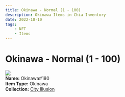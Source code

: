 ```yaml
---
title: Okinawa - Normal (1 - 100)
description: Okinawa Items in Chia Inventory
date: 2022-10-10
tags:
    - NFT
    - Items
---
```


# Okinawa - Normal (1 - 100)
<div class="item_thumbnail">
<img loading="lazy" src="https://duq3wwubtafmuqurxbext2kibtswowpfefzgyxjlfasstemv.arweave.net/HSG7WoG-YCspCkbhJeelIDOVnWeUhc_mxdKyglKZGV8"><br/>
<div><strong>Name:</strong> Okinawa#180</div>
<div><strong>Item Type:</strong> Okinawa</div>
<div><strong>Collection:</strong> <a href="https://www.spacescan.io/xch/nft/collection/col1lend2dcn558km4wcwta4xnkfv3xpcmlp9kyt0m909emvfxechlyqdl5ndg">City Illusion</a></div>
</div>


